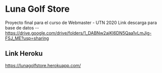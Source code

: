 # Luna Golf Store

Proyecto final para el curso de Webmaster - UTN 2020
Link descarga para base de datos -- https://drive.google.com/drive/folders/1_DABNw2ajKI6DN5Qaa1vLmJig-FSJ_ME?usp=sharing

## Link Heroku
https://lunagolfstore.herokuapp.com/
